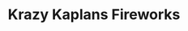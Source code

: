 ---
title: "Krazy Kaplans Fireworks"
url: /hammond/krazy-kaplans-fireworks-179th-street/
shop: pyrotechnics
---